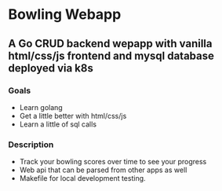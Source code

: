 # Bowling Webapp
## A Go CRUD backend wepapp with vanilla html/css/js frontend and mysql database deployed via k8s

### Goals
- Learn golang
- Get a little better with html/css/js
- Learn a little of sql calls


### Description
- Track your bowling scores over time to see your progress
- Web api that can be parsed from other apps as well
- Makefile for local development testing.
